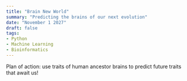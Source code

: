 ```yaml
---
title: "Brain New World"
summary: "Predicting the brains of our next evolution"
date: "November 1 2027"
draft: false
tags:
- Python
- Machine Learning
- Bioinformatics
---
```

Plan of action:
use traits of human ancestor brains to predict future traits that await us!
